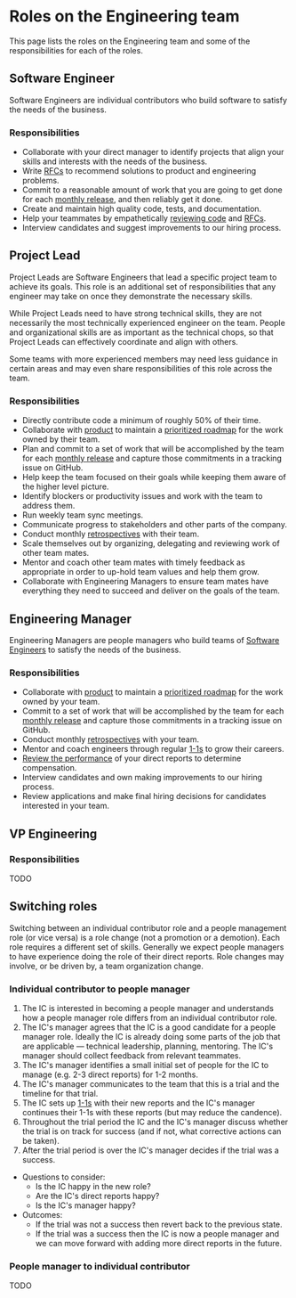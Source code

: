 # Roles on the Engineering team

This page lists the roles on the Engineering team and some of the responsibilities for each of the roles.

## Software Engineer

Software Engineers are individual contributors who build software to satisfy the needs of the business.

### Responsibilities

- Collaborate with your direct manager to identify projects that align your skills and interests with the needs of the business.
- Write [RFCs](../communication/rfcs/index.md) to recommend solutions to product and engineering problems.
- Commit to a reasonable amount of work that you are going to get done for each [monthly release](releases/index.md), and then reliably get it done.
- Create and maintain high quality code, tests, and documentation.
- Help your teammates by empathetically [reviewing code](code_reviews.md) and [RFCs](../communication/rfcs/index.md).
- Interview candidates and suggest improvements to our hiring process.

## Project Lead

Project Leads are Software Engineers that lead a specific project team to achieve its goals. This role is an additional set of responsibilities that any engineer may take on once they demonstrate the necessary skills.

While Project Leads need to have strong technical skills, they are not necessarily the most technically experienced engineer on the team. People and organizational skills are as important as the technical chops, so that Project Leads can effectively coordinate and align with others.

Some teams with more experienced members may need less guidance in certain areas and may even share responsibilities of this role across the team.

### Responsibilities

- Directly contribute code a minimum of roughly 50% of their time.
- Collaborate with [product](../product/index.md) to maintain a [prioritized roadmap](../../direction/index.md) for the work owned by their team.
- Plan and commit to a set of work that will be accomplished by the team for each [monthly release](releases/index.md) and capture those commitments in a tracking issue on GitHub.
- Help keep the team focused on their goals while keeping them aware of the higher level picture.
- Identify blockers or productivity issues and work with the team to address them.
- Run weekly team sync meetings.
- Communicate progress to stakeholders and other parts of the company.
- Conduct monthly [retrospectives](../../retrospectives/index.md) with their team.
- Scale themselves out by organizing, delegating and reviewing work of other team mates.
- Mentor and coach other team mates with timely feedback as appropriate in order to up-hold team values and help them grow.
- Collaborate with Engineering Managers to ensure team mates have everything they need to succeed and deliver on the goals of the team.

## Engineering Manager

Engineering Managers are people managers who build teams of [Software Engineers](#software-engineer) to satisfy the needs of the business.

### Responsibilities

- Collaborate with [product](../product/index.md) to maintain a [prioritized roadmap](../../direction/index.md) for the work owned by your team.
- Commit to a set of work that will be accomplished by the team for each [monthly release](releases/index.md) and capture those commitments in a tracking issue on GitHub.
- Conduct monthly [retrospectives](../../retrospectives/index.md) with your team.
- Mentor and coach engineers through regular [1-1s](../leadership/1-1.md) to grow their careers.
- [Review the performance](../people-ops/review-cycles.md) of your direct reports to determine compensation.
- Interview candidates and own making improvements to our hiring process.
- Review applications and make final hiring decisions for candidates interested in your team.

## VP Engineering

### Responsibilities

TODO

## Switching roles

Switching between an individual contributor role and a people management role (or vice versa) is a role change (not a promotion or a demotion). Each role requires a different set of skills. Generally we expect people managers to have experience doing the role of their direct reports. Role changes may involve, or be driven by, a team organization change.

### Individual contributor to people manager

1. The IC is interested in becoming a people manager and understands how a people manager role differs from an individual contributor role.
2. The IC's manager agrees that the IC is a good candidate for a people manager role. Ideally the IC is already doing some parts of the job that are applicable — technical leadership, planning, mentoring. The IC's manager should collect feedback from relevant teammates.
3. The IC's manager identifies a small initial set of people for the IC to manage (e.g. 2-3 direct reports) for 1-2 months.
4. The IC's manager communicates to the team that this is a trial and the timeline for that trial.
5. The IC sets up [1-1s](../leadership/1-1.md) with their new reports and the IC's manager continues their 1-1s with these reports (but may reduce the candence).
6. Throughout the trial period the IC and the IC's manager discuss whether the trial is on track for success (and if not, what corrective actions can be taken).
7. After the trial period is over the IC's manager decides if the trial was a success.
  - Questions to consider:
    - Is the IC happy in the new role?
    - Are the IC's direct reports happy?
    - Is the IC's manager happy?
  - Outcomes:
    - If the trial was not a success then revert back to the previous state.
    - If the trial was a success then the IC is now a people manager and we can move forward with adding more direct reports in the future.

### People manager to individual contributor

TODO
